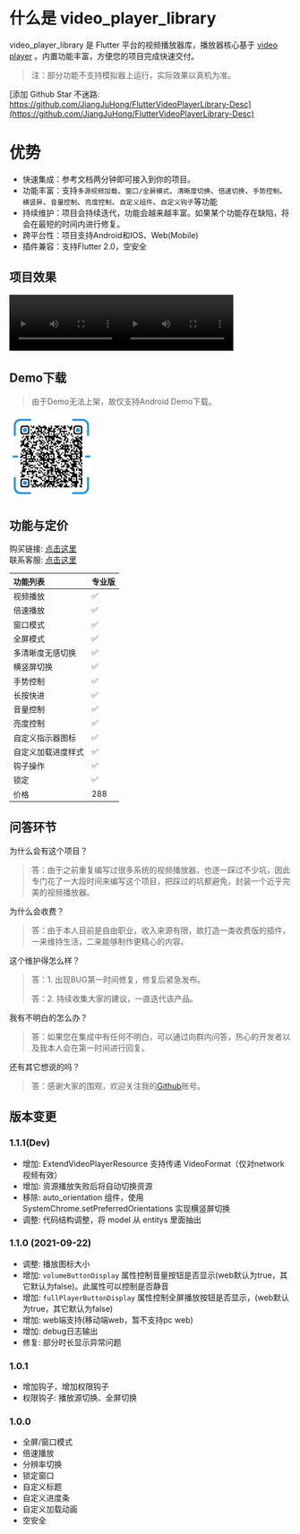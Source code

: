 # 什么是 video_player_library

video_player_library 是 Flutter 平台的视频播放器库，播放器核心基于
[video player](https://pub.dev/packages/video_player)
。内置功能丰富，方便您的项目完成快速交付。

> 注：部分功能不支持模拟器上运行，实际效果以真机为准。

[添加 Github Star 不迷路: https://github.com/JiangJuHong/FlutterVideoPlayerLibrary-Desc](https://github.com/JiangJuHong/FlutterVideoPlayerLibrary-Desc)

# 优势

* 快速集成：参考文档两分钟即可接入到你的项目。
* 功能丰富：支持`多源视频加载`、`窗口/全屏模式`、`清晰度切换`、`倍速切换`、`手势控制`、`横竖屏`、`音量控制`、`亮度控制`、`自定义组件`、`自定义钩子`等功能
* 持续维护：项目会持续迭代，功能会越来越丰富。如果某个功能存在缺陷，将会在最短的时间内进行修复。
* 跨平台性：项目支持Android和IOS、Web(Mobile)
* 插件兼容：支持Flutter 2.0，空安全

## 项目效果

<video controls width="200" autoplay
src="https://dev-storage.huic.top/video_player_library/Video/%E8%B6%B3%E8%B6%A3%E7%A4%BE%E5%8C%BA.mp4"></video><video
controls width="200" autoplay
src="https://dev-storage.huic.top/video_player_library/Video/Demo.mp4"></video>

## Demo下载

> 由于Demo无法上架，故仅支持Android Demo下载。

<img src="images/qrcode.png" width="150px"/>

## 功能与定价

购买链接:
[点击这里](http://wpa.qq.com/msgrd?v=3&uin=690717394&site=qq&menu=yes)  
联系客服:
[点击这里](http://wpa.qq.com/msgrd?v=3&uin=690717394&site=qq&menu=yes)

| 功能列表         | 专业版 |
|:----------------|:-----|
| 视频播放         | ✅    |
| 倍速播放         | ✅    |
| 窗口模式         | ✅    |
| 全屏模式         | ✅    |
| 多清晰度无感切换   | ✅   |
| 横竖屏切换       | ✅    |
| 手势控制         | ✅    |
| 长按快进         | ✅    |
| 音量控制         | ✅    |
| 亮度控制         | ✅    |
| 自定义指示器图标   | ✅   |
| 自定义加载进度样式 | ✅    |
| 钩子操作         | ✅    |
| 锁定            | ✅    |
| 价格            | 288   |

## 问答环节

为什么会有这个项目？

> 答：由于之前重复编写过很多系统的视频播放器，也逐一踩过不少坑，因此专门花了一大段时间来编写这个项目，把踩过的坑都避免，封装一个近乎完美的视频播放器。

为什么会收费？

> 答：由于本人目前是自由职业，收入来源有限，故打造一类收费版的插件，一来维持生活，二来能够制作更精心的内容。

这个维护得怎么样？

> 答：1. 出现BUG第一时间修复，修复后紧急发布。
>
> 答：2. 持续收集大家的建议，一直迭代该产品。

我有不明白的怎么办？

> 答：如果您在集成中有任何不明白，可以通过向群内问答，热心的开发者以及我本人会在第一时间进行回复。

还有其它想说的吗？

> 答：感谢大家的围观，欢迎关注我的[Github](https://github.com/JiangJuHong)账号。


## 版本变更

### 1.1.1(Dev)

* 增加: ExtendVideoPlayerResource 支持传递 VideoFormat（仅对network视频有效）
* 增加: 资源播放失败后将自动切换资源
* 移除: auto_orientation 组件，使用 SystemChrome.setPreferredOrientations 实现横竖屏切换
* 调整: 代码结构调整，将 model 从 entitys 里面抽出

### 1.1.0 (2021-09-22)

* 调整: 播放图标大小
* 增加: ```volumeButtonDisplay``` 属性控制音量按钮是否显示(web默认为true，其它默认为false)。此属性可以控制是否静音
* 增加: ``fullPlayerButtonDisplay`` 属性控制全屏播放按钮是否显示，(web默认为true，其它默认为false)
* 增加: web端支持(移动端web，暂不支持pc web)
* 增加: debug日志输出
* 修复: 部分时长显示异常问题

### 1.0.1

* 增加钩子，增加权限钩子
* 权限钩子: 播放源切换、全屏切换

### 1.0.0

* 全屏/窗口模式
* 倍速播放
* 分辨率切换
* 锁定窗口
* 自定义标题
* 自定义进度条
* 自定义加载动画
* 空安全


